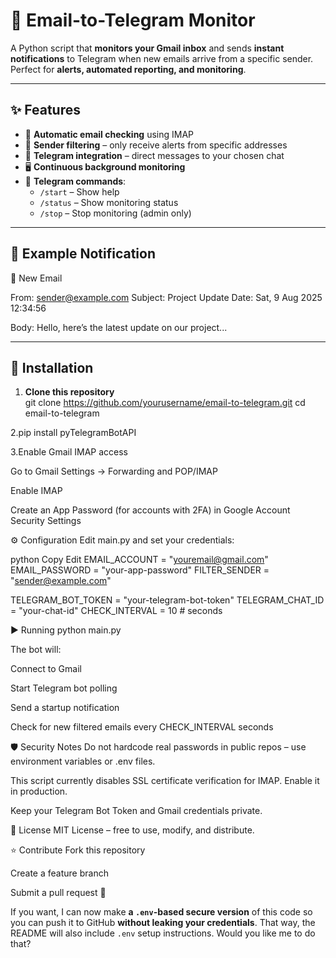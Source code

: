 # 📧 Email-to-Telegram Monitor

A Python script that **monitors your Gmail inbox** and sends **instant notifications** to Telegram when new emails arrive from a specific sender.  
Perfect for **alerts, automated reporting, and monitoring**.

---

## ✨ Features

- 🔄 **Automatic email checking** using IMAP
- 📌 **Sender filtering** – only receive alerts from specific addresses
- 📱 **Telegram integration** – direct messages to your chosen chat
- 🖥 **Continuous background monitoring**
- 💬 **Telegram commands**:
  - `/start` – Show help
  - `/status` – Show monitoring status
  - `/stop` – Stop monitoring (admin only)

---

## 📸 Example Notification


📧 New Email

From: sender@example.com
Subject: Project Update
Date: Sat, 9 Aug 2025 12:34:56

Body:
Hello, here’s the latest update on our project...


---

## 🚀 Installation

1. **Clone this repository**  
git clone https://github.com/yourusername/email-to-telegram.git
cd email-to-telegram

2.pip install pyTelegramBotAPI

3.Enable Gmail IMAP access

Go to Gmail Settings → Forwarding and POP/IMAP

Enable IMAP

Create an App Password (for accounts with 2FA) in Google Account Security Settings

⚙️ Configuration
Edit main.py and set your credentials:

python
Copy
Edit
EMAIL_ACCOUNT = "youremail@gmail.com"
EMAIL_PASSWORD = "your-app-password"
FILTER_SENDER = "sender@example.com"

TELEGRAM_BOT_TOKEN = "your-telegram-bot-token"
TELEGRAM_CHAT_ID = "your-chat-id"
CHECK_INTERVAL = 10  # seconds


▶️ Running
python main.py


The bot will:

Connect to Gmail

Start Telegram bot polling

Send a startup notification

Check for new filtered emails every CHECK_INTERVAL seconds

🛡 Security Notes
Do not hardcode real passwords in public repos – use environment variables or .env files.

This script currently disables SSL certificate verification for IMAP. Enable it in production.

Keep your Telegram Bot Token and Gmail credentials private.

📄 License
MIT License – free to use, modify, and distribute.

⭐ Contribute
Fork this repository

Create a feature branch

Submit a pull request 🚀


If you want, I can now make **a `.env`-based secure version** of this code so you can push it to GitHub **without leaking your credentials**. That way, the README will also include `.env` setup instructions. Would you like me to do that?


